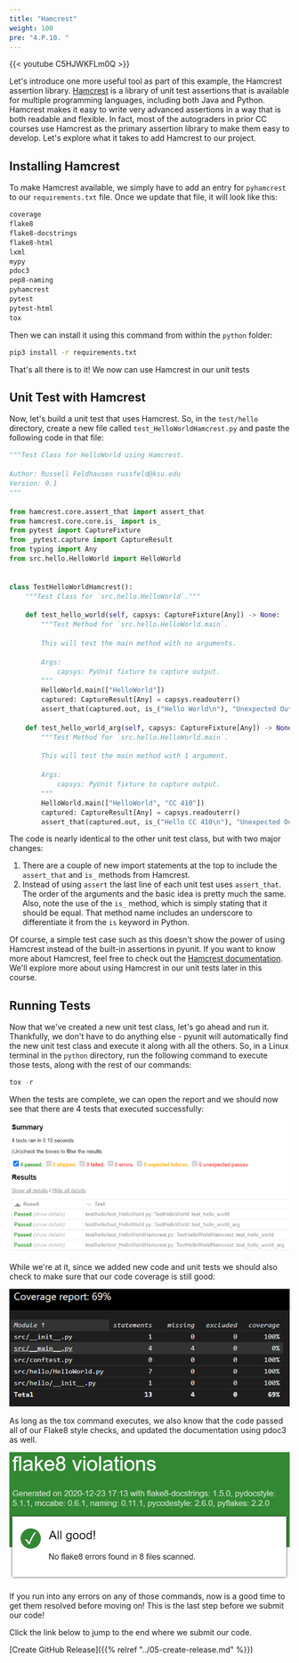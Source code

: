 ```yaml
---
title: "Hamcrest"
weight: 100
pre: "4.P.10. "
---
```


{{< youtube C5HJWKFLm0Q  >}}

Let's introduce one more useful tool as part of this example, the Hamcrest assertion library. [Hamcrest](https://github.com/hamcrest/PyHamcrest) is a library of unit test assertions that is available for multiple programming languages, including both Java and Python. Hamcrest makes it easy to write very advanced assertions in a way that is both readable and flexible. In fact, most of the autograders in prior CC courses use Hamcrest as the primary assertion library to make them easy to develop. Let's explore what it takes to add Hamcrest to our project.

## Installing Hamcrest

To make Hamcrest available, we simply have to add an entry for `pyhamcrest` to our `requirements.txt` file. Once we update that file, it will look like this:

```tex
coverage
flake8
flake8-docstrings
flake8-html
lxml
mypy
pdoc3
pep8-naming
pyhamcrest
pytest
pytest-html
tox
```

Then we can install it using this command from within the `python` folder:

```bash
pip3 install -r requirements.txt
```

That's all there is to it! We now can use Hamcrest in our unit tests

## Unit Test with Hamcrest

Now, let's build a unit test that uses Hamcrest. So, in the `test/hello` directory, create a new file called `test_HelloWorldHamcrest.py` and paste the following code in that file:

```python
"""Test Class for HelloWorld using Hamcrest.

Author: Russell Feldhausen russfeld@ksu.edu
Version: 0.1
"""

from hamcrest.core.assert_that import assert_that
from hamcrest.core.core.is_ import is_
from pytest import CaptureFixture
from _pytest.capture import CaptureResult
from typing import Any
from src.hello.HelloWorld import HelloWorld


class TestHelloWorldHamcrest():
    """Test Class for `src.hello.HelloWorld`."""

    def test_hello_world(self, capsys: CaptureFixture[Any]) -> None:
        """Test Method for `src.hello.HelloWorld.main`.

        This will test the main method with no arguments.

        Args:
            capsys: PyUnit fixture to capture output.
        """
        HelloWorld.main(["HelloWorld"])
        captured: CaptureResult[Any] = capsys.readouterr()
        assert_that(captured.out, is_("Hello World\n"), "Unexpected Output")

    def test_hello_world_arg(self, capsys: CaptureFixture[Any]) -> None:
        """Test Method for `src.hello.HelloWorld.main`.

        This will test the main method with 1 argument.

        Args:
            capsys: PyUnit fixture to capture output.
        """
        HelloWorld.main(["HelloWorld", "CC 410"])
        captured: CaptureResult[Any] = capsys.readouterr()
        assert_that(captured.out, is_("Hello CC 410\n"), "Unexpected Output")

```

The code is nearly identical to the other unit test class, but with two major changes:

1. There are a couple of new import statements at the top to include the `assert_that` and `is_` methods from Hamcrest. 
2. Instead of using `assert` the last line of each unit test uses `assert_that`. The order of the arguments and the basic idea is pretty much the same. Also, note the use of the `is_` method, which is simply stating that it should be equal. That method name includes an underscore to differentiate it from the `is` keyword in Python.

Of course, a simple test case such as this doesn't show the power of using Hamcrest instead of the built-in assertions in pyunit. If you want to know more about Hamcrest, feel free to check out the [Hamcrest documentation](https://pyhamcrest.readthedocs.io/en/v2.0.2/). We'll explore more about using Hamcrest in our unit tests later in this course.

## Running Tests

Now that we've created a new unit test class, let's go ahead and run it. Thankfully, we don't have to do anything else - pyunit will automatically find the new unit test class and execute it along with all the others. So, in a Linux terminal in the `python` directory, run the following command to execute those tests, along with the rest of our commands:

```java
tox -r
```

When the tests are complete, we can open the report and we should now see that there are 4 tests that executed successfully:

![Hamcrest Test Report](/images/e1/30tests.png)

While we're at it, since we added new code and unit tests we should also check to make sure that our code coverage is still good:

![Hamcrest Code Coverage](/images/e1/30cov.png)

As long as the tox command executes, we also know that the code passed all of our Flake8 style checks, and updated the documentation using pdoc3 as well.

![Hamcrest Flake](/images/e1/30flake.png)

If you run into any errors on any of those commands, now is a good time to get them resolved before moving on! This is the last step before we submit our code!

Click the link below to jump to the end where we submit our code.

[Create GitHub Release]({{% relref "../05-create-release.md"  %}})